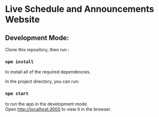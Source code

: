 
# Live Schedule and Announcements Website

## Development Mode:

Clone this repository, then run :

### `npm install` 

to install all of the required dependencies.

In the project directory, you can run:

### `npm start`

to run the app in the development mode.<br />
Open [http://localhost:3000](http://localhost:3000) to view it in the browser.